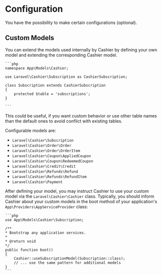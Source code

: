 # Configuration

You have the possibility to make certain configurations (optional).

## Custom Models

You can extend the models used internally by Cashier by defining your own model and extending the corresponding Cashier model.

    ```php
    namespace App\Models\Cashier;

    use Laravel\Cashier\Subscription as CashierSubscription;

    class Subscription extends CashierSubscription
    {
        protected $table = 'subscriptions';
    }

    ```

This could be useful, if you want custom behavior or use other table names than the default ones to avoid conflict with existing tables.

Configurable models are:

- `Laravel\Cashier\Subscription`
- `Laravel\Cashier\Order\Order`
- `Laravel\Cashier\Order\OrderItem`
- `Laravel\Cashier\Coupon\AppliedCoupon`
- `Laravel\Cashier\Coupon\RedeemedCoupon`
- `Laravel\Cashier\Credit\Credit`
- `Laravel\Cashier\Refunds\Refund`
- `Laravel\Cashier\Refunds\RefundItem`
- `Laravel\Cashier\Payment`

After defining your model, you may instruct Cashier to use your custom model via the `Laravel\Cashier\Cashier` class. Typically, you should inform Cashier about your custom models in the boot method of your application's `App\Providers\AppServiceProvider` class:


    ```php
    use App\Models\Cashier\Subscription;

    /**
    * Bootstrap any application services.
    *
    * @return void
    */
    public function boot()
    {
        Cashier::useSubscriptionModel(Subscription::class);
        // ... use the same pattern for additional models
    }
    ```
